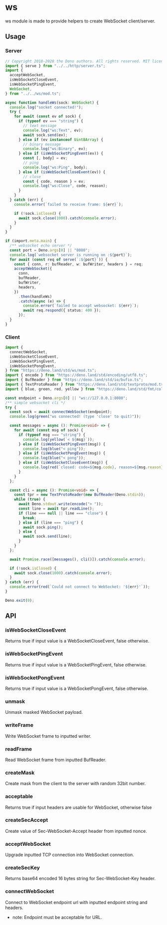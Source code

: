 # ws

ws module is made to provide helpers to create WebSocket client/server.

## Usage

### Server

```ts
// Copyright 2018-2020 the Deno authors. All rights reserved. MIT license.
import { serve } from "../../http/server.ts";
import {
  acceptWebSocket,
  isWebSocketCloseEvent,
  isWebSocketPingEvent,
  WebSocket,
} from "../../ws/mod.ts";

async function handleWs(sock: WebSocket) {
  console.log("socket connected!");
  try {
    for await (const ev of sock) {
      if (typeof ev === "string") {
        // text message
        console.log("ws:Text", ev);
        await sock.send(ev);
      } else if (ev instanceof Uint8Array) {
        // binary message
        console.log("ws:Binary", ev);
      } else if (isWebSocketPingEvent(ev)) {
        const [, body] = ev;
        // ping
        console.log("ws:Ping", body);
      } else if (isWebSocketCloseEvent(ev)) {
        // close
        const { code, reason } = ev;
        console.log("ws:Close", code, reason);
      }
    }
  } catch (err) {
    console.error(`failed to receive frame: ${err}`);

    if (!sock.isClosed) {
      await sock.close(1000).catch(console.error);
    }
  }
}

if (import.meta.main) {
  /** websocket echo server */
  const port = Deno.args[0] || "8080";
  console.log(`websocket server is running on :${port}`);
  for await (const req of serve(`:${port}`)) {
    const { conn, r: bufReader, w: bufWriter, headers } = req;
    acceptWebSocket({
      conn,
      bufReader,
      bufWriter,
      headers,
    })
      .then(handleWs)
      .catch(async (e) => {
        console.error(`failed to accept websocket: ${err}`);
        await req.respond({ status: 400 });
      });
  }
}
```

### Client

```ts
import {
  connectWebSocket,
  isWebSocketCloseEvent,
  isWebSocketPingEvent,
  isWebSocketPongEvent,
} from "https://deno.land/std/ws/mod.ts";
import { encode } from "https://deno.land/std/encoding/utf8.ts";
import { BufReader } from "https://deno.land/std/io/bufio.ts";
import { TextProtoReader } from "https://deno.land/std/textproto/mod.ts";
import { blue, green, red, yellow } from "https://deno.land/std/fmt/colors.ts";

const endpoint = Deno.args[0] || "ws://127.0.0.1:8080";
/** simple websocket cli */
try {
  const sock = await connectWebSocket(endpoint);
  console.log(green("ws connected! (type 'close' to quit)"));

  const messages = async (): Promise<void> => {
    for await (const msg of sock) {
      if (typeof msg === "string") {
        console.log(yellow(`< ${msg}`));
      } else if (isWebSocketPingEvent(msg)) {
        console.log(blue("< ping"));
      } else if (isWebSocketPongEvent(msg)) {
        console.log(blue("< pong"));
      } else if (isWebSocketCloseEvent(msg)) {
        console.log(red(`closed: code=${msg.code}, reason=${msg.reason}`));
      }
    }
  };

  const cli = async (): Promise<void> => {
    const tpr = new TextProtoReader(new BufReader(Deno.stdin));
    while (true) {
      await Deno.stdout.write(encode("> "));
      const line = await tpr.readLine();
      if (line === null || line === "close") {
        break;
      } else if (line === "ping") {
        await sock.ping();
      } else {
        await sock.send(line);
      }
    }
  };

  await Promise.race([messages(), cli()]).catch(console.error);

  if (!sock.isClosed) {
    await sock.close(1000).catch(console.error);
  }
} catch (err) {
  console.error(red(`Could not connect to WebSocket: '${err}'`));
}

Deno.exit(0);
```

## API

### isWebSocketCloseEvent

Returns true if input value is a WebSocketCloseEvent, false otherwise.

### isWebSocketPingEvent

Returns true if input value is a WebSocketPingEvent, false otherwise.

### isWebSocketPongEvent

Returns true if input value is a WebSocketPongEvent, false otherwise.

### unmask

Unmask masked WebSocket payload.

### writeFrame

Write WebSocket frame to inputted writer.

### readFrame

Read WebSocket frame from inputted BufReader.

### createMask

Create mask from the client to the server with random 32bit number.

### acceptable

Returns true if input headers are usable for WebSocket, otherwise false

### createSecAccept

Create value of Sec-WebSocket-Accept header from inputted nonce.

### acceptWebSocket

Upgrade inputted TCP connection into WebSocket connection.

### createSecKey

Returns base64 encoded 16 bytes string for Sec-WebSocket-Key header.

### connectWebSocket

Connect to WebSocket endpoint url with inputted endpoint string and headers.

- note: Endpoint must be acceptable for URL.
